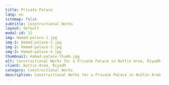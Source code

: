 ```yaml
---
title: Private Palace
lang: en
sitemap: false
subtitle: Constructional Works
layout: default
modal-id: 12
img: Hamad-palace-1.jpg
img-1: Hamad-palace-2.jpg
img-2: Hamad-palace-3.jpg
img-3: Hamad-palace-4.jpg
thumbnail: Hamad-palace-thumb.jpg
alt: Constructional Works for a Private Palace in Huttin Area, Riyadh - Rawaj Alitaqan Consturcion Company in KSA
client: Huttin Area, Riyadh
category: Constructional Works
description: Constructional Works for a Private Palace in Huttin Area - Riyadh made by our team.
---
```

